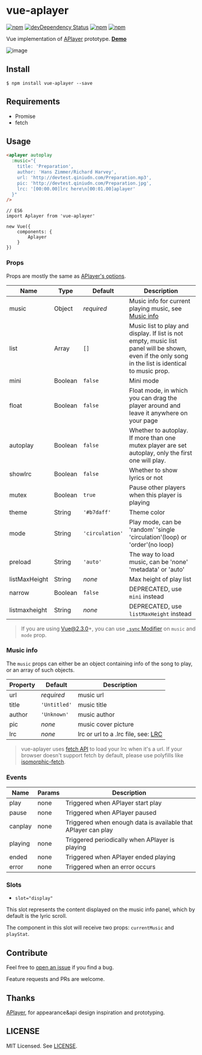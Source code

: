 # vue-aplayer 
[![npm](https://img.shields.io/npm/v/vue-aplayer.svg?style=flat-square)](https://www.npmjs.com/package/vue-aplayer)
[![devDependency Status](https://img.shields.io/david/dev/SevenOutman/vue-aplayer.svg?style=flat-square)](https://david-dm.org/SevenOutman/vue-aplayer#info=devDependencies)
[![npm](https://img.shields.io/npm/dt/vue-aplayer.svg?style=flat-square)](https://www.npmjs.com/package/vue-aplayer)
[![npm](https://img.shields.io/npm/l/vue-aplayer.svg?style=flat-square)](https://github.com/SevenOutman/vue-aplayer/blob/master/LICENSE)

Vue implementation of [APlayer](https://github.com/MoePlayer/APlayer) prototype.
[**Demo**](https://sevenoutman.github.io/vue-aplayer)

![image](https://i.loli.net/2018/03/13/5aa6bd4562f39.png)

## Install

```
$ npm install vue-aplayer --save
```

## Requirements

- Promise
- fetch

## Usage

```HTML
<aplayer autoplay 
  :music="{
    title: 'Preparation',
    author: 'Hans Zimmer/Richard Harvey',
    url: 'http://devtest.qiniudn.com/Preparation.mp3',
    pic: 'http://devtest.qiniudn.com/Preparation.jpg',
    lrc: '[00:00.00]lrc here\n[00:01.00]aplayer'
  }"
/>
```

```JS
// ES6
import Aplayer from 'vue-aplayer'

new Vue({
    components: {
        Aplayer
    }
})
```


### Props

Props are mostly the same as [APlayer's options](https://aplayer.js.org/#/home?id=options).

| Name | Type | Default | Description |
| ---- | ---- | ------- | ----------- |
| music| Object | *required* | Music info for current playing music, see [Music info](https://github.com/SevenOutman/vue-aplayer#music-info) |
| list | Array | `[]` | Music list to play and display. If list is not empty, music list panel will be shown, even if the only song in the list is identical to music prop. |
| mini | Boolean | `false` | Mini mode |
| float | Boolean | `false` | Float mode, in which you can drag the player around and leave it anywhere on your page |
| autoplay | Boolean | `false` | Whether to autoplay. If more than one mutex player are set autoplay, only the first one will play. |
| showlrc | Boolean | `false` | Whether to show lyrics or not |
| mutex | Boolean | `true` | Pause other players when this player is playing |
| theme | String | `'#b7daff'` | Theme color |
| mode | String | `'circulation'` | Play mode, can be 'random' 'single 'circulation'(loop) or 'order'(no loop) |
| preload | String | `'auto'` | The way to load music, can be 'none' 'metadata' or 'auto' |
| listMaxHeight | String | *none* | Max height of play list |
| narrow | Boolean | `false` | DEPRECATED, use `mini` instead |
| listmaxheight | String | *none* | DEPRECATED, use `listMaxHeight` instead |

> If you are using Vue@2.3.0+, you can use [`.sync` Modifier](https://vuejs.org/v2/guide/components.html#sync-Modifier) on `music` and `mode` prop.

### Music info

The `music` props can either be an object containing info of the song to play, or an array of such objects.

| Property | Default | Description |
| -------- | ------- | ----------- |
| url | *required* | music url |
| title | `'Untitled'` | music title |
| author | `'Unknown'` | music author |
| pic | *none* | music cover picture |
| lrc | *none* | lrc or url to a .lrc file, see: [LRC](https://aplayer.js.org/#/home?id=lrc) |

> vue-aplayer uses [fetch API](https://developer.mozilla.org/en-US/docs/Web/API/Fetch_API) to load your lrc when it's a url.
> If your browser doesn't support fetch by default, please use polyfills like [isomorphic-fetch](https://github.com/matthew-andrews/isomorphic-fetch).

### Events

| Name | Params | Description |
| ---- | ------ | ----------- |
| play | none | Triggered when APlayer start play |
| pause | none | Triggered when APlayer paused |
| canplay | none | Triggered when enough data is available that APlayer can play |
| playing | none | Triggered periodically when APlayer is playing |
| ended | none | Triggered when APlayer ended playing |
| error | none | Triggered when an error occurs |

### Slots

- `slot="display"`

This slot represents the content displayed on the music info panel, which by default is the lyric scroll.

The component in this slot will receive two props: `currentMusic` and `playStat`.

## Contribute

Feel free to [open an issue](https://github.com/SevenOutman/vue-aplayer/issues) if you find a bug.

Feature requests and PRs are welcome.

## Thanks
[APlayer](https://github.com/MoePlayer/APlayer), for appearance&api design inspiration and prototyping.

## LICENSE

MIT Licensed. See [LICENSE](https://github.com/SevenOutman/vue-aplayer/blob/master/LICENSE).
